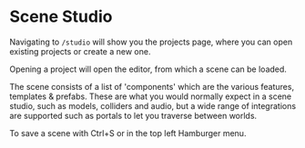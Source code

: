 # Scene Studio

Navigating to `/studio` will show you the projects page, where you can open existing projects or create a new one.

Opening a project will open the editor, from which a scene can be loaded.

The scene consists of a list of 'components' which are the various features, templates & prefabs. These are what you would normally expect in a scene studio, such as models, colliders and audio, but a wide range of integrations are supported such as portals to let you traverse between worlds.

To save a scene with Ctrl+S or in the top left Hamburger menu.
